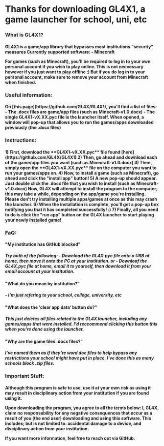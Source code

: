 <h1>Thanks for downloading GL4X1, a game launcher for school, uni, etc</h1>

<h3>What is GL4X1?</h3>
<h4>GL4X1 is a game/app library that bypasses most institutions "security" measures
Currently supported software:
	- Minecraft

For games (such as Minecraft), you'll be required to log in to your own personal account if you wish to play online.
This is not neccessary however if you just want to play offline :)
But if you do log in to your personal account, make sure to remove your account from Minecraft when finished.</h4>

<h3>Useful information:</h3>
<h4>On [this page](https://github.com/GL4X/GL4X1), you'll find a list of files:
- The .docx files are game/app files (such as Minecraft-v1.0.docx)
- The single GL4X1-vX.XX.pyc file is the launcher itself. When opened, a window will pop-up that allows you to run the games/apps downloaded previously (the .docx files)

<h3>Instructions:</h3>
<h4>1) First, download the **GL4X1-vX.XX.pyc** file found [here](https://github.com/GL4X/GL4X1)
2) Then, go ahead and download each of the game/app files you want (such as Minecraft-v1.0.docx)
3) Then, simply open the **GL4X1-vX.XX.pyc** file on the computer you want to run your games/apps on.
4) Now, to install a game (such as Minecraft), go ahead and click the "install app" button!
5) A new pop-up should appear. Just double click the .docx file that you wish to install (such as Minecraft-v1.0.docx)
Now, GL4X will attempt to install the program to the computer; this may take a while, depending on the app/game you're installing. Please don't try installing multiple apps/games at once as this may crash the launcher.
6) When the installation is complete, you'll get a pop-up box notifying you that it has completed successfully! :)
7) Finally, all you need to do is click the "run app" button on the GL4X launcher to start playing your newly installed game!</h4>


<h3>FaQ:</h3>
<h4>"My institution has GitHub blocked"</h4>
<h5>Try both of the following:
- Download the GL4X.pyc file onto a USB at home, then move it onto the PC at your institution.
or
- Downloaf the GL4X.pyc file at home, email it to yourself, then download it from your email account at your institution.</h5>

<h4>"What do you mean by institution?"</h4>
<h5>- I'm just refering to your school, college, university, etc</h5>

<h4>"What does the 'clear app data' button do?"</h4>
<h5>This just deletes all files related to the GL4X launcher, including any games/apps that were installed. I'd reccommend clicking this button this when you're done using the launcher.</h5>

<h4>"Why are the game files .docx files?"</h4>
<h5>I've named them as if they're word doc files to help bypass any restrictions your school might have put in place.
I've done this as many schools block .zip files.</h5>


<h3>Important Stuff:</h3>
<h4>Although this program is safe to use, use it at your own risk as using it may result in disciplinary action from your institution if you are found using it.

Upon downloading the program, you agree to all the terms below:
I, GL4X, claim no responsability for any negative consequences that occur as a result of you (the end user) downloading and using this software.
This includes; but is not limited to: accidental damage to a device, and disciplinary action from your institution.

If you want more information, feel free to reach out via GitHub.</h4>
